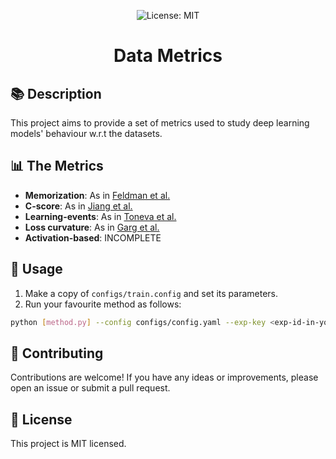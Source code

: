 <p align="center">
  <img src="https://img.shields.io/badge/License-MIT-yellow.svg" alt="License: MIT">
</p>

<h1 align="center">Data Metrics</h1>

## 📚 Description
This project aims to provide a set of metrics used to study deep learning models' behaviour w.r.t the datasets.

## 📊 The Metrics
- **Memorization**: As in [Feldman et al.](https://arxiv.org/abs/2008.03703)
- **C-score**: As in [Jiang et al.](https://arxiv.org/abs/2002.03206)
- **Learning-events**: As in [Toneva et al.](https://arxiv.org/pdf/1812.05159.pdf)
- **Loss curvature**: As in [Garg et al.](https://arxiv.org/pdf/2307.05831.pdf)
- **Activation-based**: INCOMPLETE

## 🚀 Usage
1. Make a copy of `configs/train.config` and set its parameters.
2. Run your favourite method as follows:

```bash
python [method.py] --config configs/config.yaml --exp-key <exp-id-in-your-config>
```

## 🤝 Contributing
Contributions are welcome! If you have any ideas or improvements, please open an issue or submit a pull request.

## 📝 License
This project is MIT licensed.